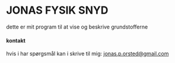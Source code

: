 # JONAS FYSIK SNYD

dette er mit program til at vise og beskrive grundstofferne

#### kontakt 
hvis i har spørgsmål kan i skrive til mig: <jonas.p.orsted@gmail.com>